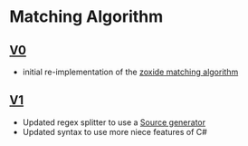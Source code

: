 ﻿# Matching Algorithm

## [V0](./ZoxidePredictor.Benchmarks/Matcher/MatchV0.cs)

- initial re-implementation of the [zoxide matching algorithm](https://github.com/ajeetdsouza/zoxide/wiki/Algorithm)

## [V1](./ZoxidePredictor.Benchmarks/Matcher/MatchV1.cs)

- Updated regex splitter to use a [Source generator](https://learn.microsoft.com/en-us/dotnet/standard/base-types/regular-expression-source-generators)
- Updated syntax to use more niece features of C#
